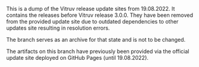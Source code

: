 This is a dump of the Vitruv release update sites from 19.08.2022.
It contains the releases before Vitruv release 3.0.0. They have been removed from the provided update site due to outdated dependencies to other updates site resulting in resolution errors.

The branch serves as an archive for that state and is not to be changed.

The artifacts on this branch have previously been provided via the official update site deployed on GitHub Pages (until 19.08.2022).
